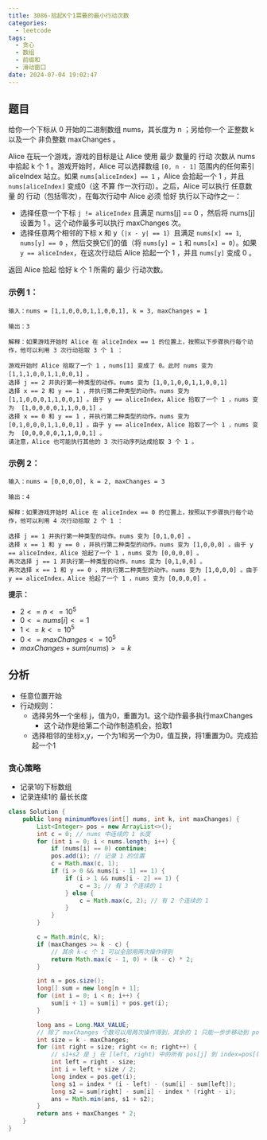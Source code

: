 ```yaml
---
title: 3086-拾起K个1需要的最小行动次数
categories:
  - leetcode
tags:
  - 贪心
  - 数组
  - 前缀和
  - 滑动窗口
date: 2024-07-04 19:02:47
---
```


## 题目
给你一个下标从 0 开始的二进制数组 nums，其长度为 n ；另给你一个 正整数 k 以及一个 非负整数 maxChanges 。

Alice 在玩一个游戏，游戏的目标是让 Alice 使用 最少 数量的 行动 次数从 nums 中拾起 k 个 1 。游戏开始时，Alice 可以选择数组 `[0, n - 1]` 范围内的任何索引 aliceIndex 站立。如果 `nums[aliceIndex] == 1` ，Alice 会拾起一个 1 ，并且 `nums[aliceIndex]` 变成0（这 不算 作一次行动）。之后，Alice 可以执行 任意数量 的 行动（包括零次），在每次行动中 Alice 必须 恰好 执行以下动作之一：

- 选择任意一个下标 `j != aliceIndex` 且满足 nums[j] == 0 ，然后将 nums[j] 设置为 1 。这个动作最多可以执行 maxChanges 次。
- 选择任意两个相邻的下标 x 和 y（`|x - y| == 1`）且满足 `nums[x] == 1`, `nums[y] == 0` ，然后交换它们的值（将 `nums[y] = 1` 和 `nums[x] = 0`）。如果 `y == aliceIndex`，在这次行动后 Alice 拾起一个 1 ，并且 `nums[y]` 变成 0 。

返回 Alice 拾起 恰好 k 个 1 所需的 最少 行动次数。

### 示例 1：
```
输入：nums = [1,1,0,0,0,1,1,0,0,1], k = 3, maxChanges = 1

输出：3

解释：如果游戏开始时 Alice 在 aliceIndex == 1 的位置上，按照以下步骤执行每个动作，他可以利用 3 次行动拾取 3 个 1 ：

游戏开始时 Alice 拾取了一个 1 ，nums[1] 变成了 0。此时 nums 变为 [1,1,1,0,0,1,1,0,0,1] 。
选择 j == 2 并执行第一种类型的动作。nums 变为 [1,0,1,0,0,1,1,0,0,1]
选择 x == 2 和 y == 1 ，并执行第二种类型的动作。nums 变为 [1,1,0,0,0,1,1,0,0,1] 。由于 y == aliceIndex，Alice 拾取了一个 1 ，nums 变为  [1,0,0,0,0,1,1,0,0,1] 。
选择 x == 0 和 y == 1 ，并执行第二种类型的动作。nums 变为 [0,1,0,0,0,1,1,0,0,1] 。由于 y == aliceIndex，Alice 拾取了一个 1 ，nums 变为  [0,0,0,0,0,1,1,0,0,1] 。
请注意，Alice 也可能执行其他的 3 次行动序列达成拾取 3 个 1 。
```
### 示例 2：
```
输入：nums = [0,0,0,0], k = 2, maxChanges = 3

输出：4

解释：如果游戏开始时 Alice 在 aliceIndex == 0 的位置上，按照以下步骤执行每个动作，他可以利用 4 次行动拾取 2 个 1 ：

选择 j == 1 并执行第一种类型的动作。nums 变为 [0,1,0,0] 。
选择 x == 1 和 y == 0 ，并执行第二种类型的动作。nums 变为 [1,0,0,0] 。由于 y == aliceIndex，Alice 拾起了一个 1 ，nums 变为 [0,0,0,0] 。
再次选择 j == 1 并执行第一种类型的动作。nums 变为 [0,1,0,0] 。
再次选择 x == 1 和 y == 0 ，并执行第二种类型的动作。nums 变为 [1,0,0,0] 。由于y == aliceIndex，Alice 拾起了一个 1 ，nums 变为 [0,0,0,0] 。
``` 
**提示：**

- $2 <= n <= 10^5$
- $0 <= nums[i] <= 1$
- $1 <= k <= 10^5$
- $0 <= maxChanges <= 10^5$
- $maxChanges + sum(nums) >= k$

## 分析

- 任意位置开始
- 行动规则：
	- 选择另外一个坐标 j，值为0，重置为1。这个动作最多执行maxChanges
		- 这个动作是给第二个动作制造机会，拾取1
	- 选择相邻的坐标x,y，一个为1和另一个为0，值互换，将1重置为0。完成拾起一个1

### 贪心策略

- 记录1的下标数组
- 记录连续1的 最长长度

```java
class Solution {
    public long minimumMoves(int[] nums, int k, int maxChanges) {
        List<Integer> pos = new ArrayList<>();
        int c = 0; // nums 中连续的 1 长度
        for (int i = 0; i < nums.length; i++) {
            if (nums[i] == 0) continue;
            pos.add(i); // 记录 1 的位置
            c = Math.max(c, 1);
            if (i > 0 && nums[i - 1] == 1) {
                if (i > 1 && nums[i - 2] == 1) {
                    c = 3; // 有 3 个连续的 1
                } else {
                    c = Math.max(c, 2); // 有 2 个连续的 1
                }
            }
        }

        c = Math.min(c, k);
        if (maxChanges >= k - c) {
            // 其余 k-c 个 1 可以全部用两次操作得到
            return Math.max(c - 1, 0) + (k - c) * 2;
        }

        int n = pos.size();
        long[] sum = new long[n + 1];
        for (int i = 0; i < n; i++) {
            sum[i + 1] = sum[i] + pos.get(i);
        }

        long ans = Long.MAX_VALUE;
        // 除了 maxChanges 个数可以用两次操作得到，其余的 1 只能一步步移动到 pos[i]
        int size = k - maxChanges;
        for (int right = size; right <= n; right++) {
            // s1+s2 是 j 在 [left, right) 中的所有 pos[j] 到 index=pos[(left+right)/2] 的距离之和
            int left = right - size;
            int i = left + size / 2;
            long index = pos.get(i);
            long s1 = index * (i - left) - (sum[i] - sum[left]);
            long s2 = sum[right] - sum[i] - index * (right - i);
            ans = Math.min(ans, s1 + s2);
        }
        return ans + maxChanges * 2;
    }
}
```